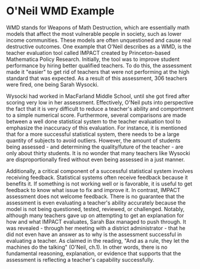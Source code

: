 # O'Neil WMD Example

WMD stands for Weapons of Math Destruction, which are essentially math models that affect the most vulnerable people in society, such as lower income communities. These models are often unquestioned and cause real destructive outcomes. One example that O'Neil describes as a WMD, is the teacher evaluation tool called IMPACT created by Princeton-based Mathematica Policy Research. Initially, the tool was to improve student performance by hiring better qualified teachers. To do this, the assessment made it "easier" to get rid of teachers that were not performing at the high standard that was expected. As a result of this assessment, 306 teachers were fired, one being Sarah Wysocki.

Wysocki had worked in MacFarland Middle School, until she got fired after scoring very low in her assessment. Effectively, O'Neil puts into perspective the fact that it is very difficult to reduce a teacher's ability and comportment to a simple numerical score. Furthermore, several comparisons are made between a well done statistical system to the teacher evaluation tool to emphasize the inaccuracy of this evaluation. For instance, it is mentioned that for a more successful statistical system, there needs to be a large quantity of subjects to avoid outliers. However, the amount of students being assessed - and determining the quality/future of the teacher - are only about thirty students. It is no wonder that many teachers like Wysocki are disproportionally fired without even being assessed in a just manner.

Additionally, a critical component of a successful statistical system involves receiving feedback. Statistical systems often receive feedback because it benefits it. If something is not working well or is favorable, it is useful to get feedback to know what issue to fix and improve it. In contrast, IMPACT assessment does not welcome feedback. There is no guarantee that the assessment is even evaluating a teacher's ability accurately because the model is not being questioned, tested, reviewed, or challenged. Notably, although many teachers gave up on attempting to get an explanation for how and what IMPACT evaluates, Sarah Bax managed to push through. It was revealed - through her meeting with a district administrator - that he did not even have an answer as to why is the assessment successful in evaluating a teacher. As claimed in the reading, "And as a rule, they let the machines do the talking" (O'Neil, ch.1). In other words, there is no fundamental reasoning, explanation, or evidence that supports that the assessment is reflecting a teacher's capability successfully. 
